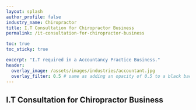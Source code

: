 ```yaml
---
layout: splash 
author_profile: false 
industry_name: Chiropractor
title: I.T Consultation for Chiropractor Business
permalink: /it-consultation-for-chiropractor-business

toc: true
toc_sticky: true

excerpt: "I.T required in a Accountancy Practice Business."
header:
  overlay_image: /assets/images/industries/accountant.jpg
  overlay_filter: 0.5 # same as adding an opacity of 0.5 to a black background
---
```


## I.T Consultation for Chiropractor Business